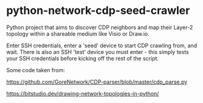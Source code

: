 # python-network-cdp-seed-crawler
Python project that aims to discover CDP neighbors and map their Layer-2 topology within a shareable medium like Visio or Draw.io. 

Enter SSH credentials, enter a 'seed' device to start CDP crawling from, and wait. There is also an SSH 'test' device you must enter - this simply tests your SSH credentials before kicking off the rest of the script. 

Some code taken from:

  https://github.com/GoreNetwork/CDP-parser/blob/master/cdp_parse.py
  
  https://bitstudio.dev/drawing-network-topologies-in-python/
